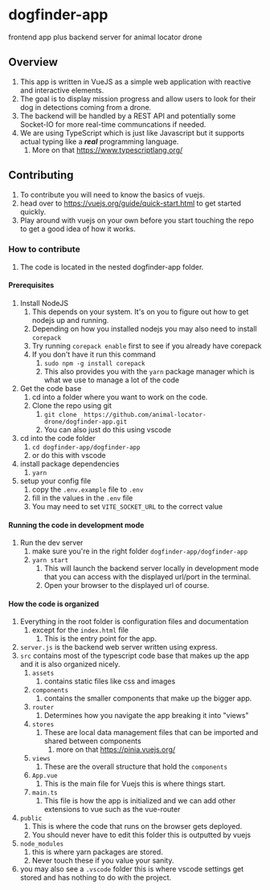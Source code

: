 # dogfinder-app

frontend app plus backend server for animal locator drone

## Overview

1. This app is written in VueJS as a simple web application with reactive and interactive elements.
2. The goal is to display mission progress and allow users to look for their dog in detections coming from a drone.
3. The backend will be handled by a REST API and potentially some Socket-IO for more real-time communcations if needed.
4. We are using TypeScript which is just like Javascript but it supports actual typing like a ***real*** programming language.
   1. More on that <https://www.typescriptlang.org/>

## Contributing

1. To contribute you will need to know the basics of vuejs.
2. head over to <https://vuejs.org/guide/quick-start.html> to get started quickly.
3. Play around with vuejs on your own before you start touching the repo to get a good idea of how it works.

### How to contribute

1. The code is located in the nested dogfinder-app folder.

#### Prerequisites

1. Install NodeJS
   1. This depends on your system. It's on you to figure out how to get nodejs up and running.
   2. Depending on how you installed nodejs you may also need to install `corepack`
   3. Try running `corepack enable` first to see if you already have corepack
   4. If you don't have it run this command
      1. `sudo npm -g install corepack`
      2. This also provides you with the `yarn` package manager which is what we use to manage a lot of the code
2. Get the code base
   1. cd into a folder where you want to work on the code.
   2. Clone the repo using git
      1. `git clone  https://github.com/animal-locator-drone/dogfinder-app.git`
      2. You can also just do this using vscode
3. cd into the code folder
   1. `cd dogfinder-app/dogfinder-app`
   2. or do this with vscode
4. install package dependencies
   1. `yarn`
5. setup your config file
   1. copy the `.env.example` file to `.env`
   2. fill in the values in the `.env` file
   3. You may need to set `VITE_SOCKET_URL` to the correct value

#### Running the code in development mode

1. Run the dev server
   1. make sure you're in the right folder `dogfinder-app/dogfinder-app`
   2. `yarn start`
      1. This will launch the backend server locally in development mode that you can access with the displayed url/port in the terminal.
      2. Open your browser to the displayed url of course.

#### How the code is organized

1. Everything in the root folder is configuration files and documentation
   1. except for the `index.html` file
      1. This is the entry point for the app.
2. `server.js` is the backend web server written using express.
3. `src` contains most of the typescript code base that makes up the app and it is also organized nicely.
   1. `assets`
      1. contains static files like css and images
   2. `components`
      1. contains the smaller components that make up the bigger app.
   3. `router`
      1. Determines how you navigate the app breaking it into "views"
   4. `stores`
      1. These are local data management files that can be imported and shared between components
         1. more on that <https://pinia.vuejs.org/>
   5. `views`
      1. These are the overall structure that hold the `components`
   6. `App.vue`
      1. This is the main file for Vuejs this is where things start.
   7. `main.ts`
      1. This file is how the app is initialized and we can add other extensions to vue such as the vue-router
4. `public`
   1. This is where the code that runs on the browser gets deployed.
   2. You should never have to edit this folder this is outputted by vuejs
5. `node_modules`
   1. this is where yarn packages are stored.
   2. Never touch these if you value your sanity.
6. you may also see a `.vscode` folder this is where vscode settings get stored and has nothing to do with the project.